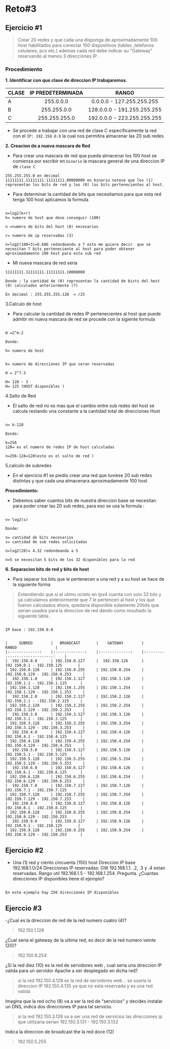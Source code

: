# Reto#3

## Ejercicio #1

> Crear 20 redes y que cada una disponga de aproximadamente 100 host habilitados para conectar 100 dispositivos (tables ,telefonos celulares, pcs etc.) ademas cada red debe indicar su "Gateway" reservando al menos 3 direcciones IP .

### Procedimiento

  **1.  Identificar con que clase de direccion IP trabajaremos.**

 **CLASE**  |**IP PREDETERMINADA**  | **RANGO** |
|:------------- |:---------------:| :-------------:|
| A         | 255.0.0.0       |0.0.0.0 - 127.255.255.255      |
| B        | 255.255.0.0       |  128.0.0.0 - 191.255.255.255   |
| C         |255.255.255.0       | 192.0.0.0 - 223.255.255.255       |

- Se procede a trabajar con una red de clase C especificamente la red con el `IP: 192.150.0.0`  la cual nos permitira almacenar las 20 sub redes

**2.  Creacion de a nueva mascara de Red**

- Para crear una mascara de red que pueda almacenar los 100 host se comienza  por escribir en `binario` la mascara general de una direccion IP de `clase C`

```
255.255.255.0 en decimal 
11111111.11111111.11111111.00000000 en binario notese que los (1) representan los bits de red y los (0) los bits pertenecientes al host.
```

- Para determinar la cantidad de bits que necesitamos para que esta red tenga 100 host aplicamos la formula

```text

n=log2(k+r) 
k= numero de host que dese conseguir (100)

n =numero de bits del host (0) necesarios 

r= numero de ip reservadas (3)

n=log2(100+3)=6.686 redondeando a 7 esto me quiere decir  que se necesitan 7 bits perteneciente al host para poder obtener aproximadamente 100 host para esta sub red 
```

- Mi nueva mascara de red seria

```text
11111111.11111111.11111111.10000000

Donde : la cantidad de (0) representan la cantidad de bists del host (0) calculados anteriormente (7)

En decimal : 255.255.255.128  = /25

```

 3.Calculo de host

- Para calcular la cantidad de redes IP pertenecientes al host que puede admitir mi nueva mascara de red se procede con la sigiente formula

```

H =2^m-2

Donde:

h= numero de host 


k= numero de direcciones IP que seran reservadas

H = 2^7-3

H= 128 - 3
H= 125 (HOST disponibles )
```

4.Salto de Red

- El salto de red no es mas que el cambio entre sub redes del host se calcula restando una constante a la cantidad total de direcciones Host

```text

n= k-128

Donde:

k=256
128= es el numero de redes IP de host calculadas 

n=256-128=128(este es el salto de red )
```

5.calculo de subredes

- En el ejercicio #1 se piedio crear una red que tuviese 20 sub redes distintas y que cada una almacenara aproximadamente 100 host

**Procedimiento:**

- Debemos saber  cuantos bits de nuestra direccion base se necesitan para poder crear las 20 sub redes, para eso se usa la formula :

```text

n= log2(s)

Donde:

n= cantidad de bits necesarios 
s= cantidad de sub redes solicitadas 

n=log2(20)= 4.32 redondeando a 5

n=5 se necesitan 5 bits de los 32 disponibles para la red 

```

**6. Separacion bits de red y bits de host**

- Para separar los bits que le pertenecen a una red y a su host se hace de la siguiente forma

> Entendiendo que si el utimo octeto en Ipv4 cuenta con solo 32 bits y ya calculamos anteriormente que 7 le pertencen al host y los que fueron calculados ahora, quedaria disponible solamente 20bits que serian usados para la direccion de red dando como resultado la siguiente tabla .

```TABLE

IP base : 192.150.0.0


|     SUBRED    	|   BROADCAST   	|    GATEWAY    	|             RANGO             	|
|:-------------:	|:-------------:	|:-------------:	|:-----------------------------:	|
|  192.150.0.0  	| 192.150.0.127 	|  192.150.126  	|   192.150.0.1 - 192.150.125   	|
| 192.150.0.128 	| 192.150.0.255 	| 192.150.0.254 	| 192.150.0.129 - 192.150.0.253 	|
|  192.150.1.0  	| 192.150.1.127 	| 192.150.1.126 	|  192.150.1.1 - 192.150.1.125  	|
| 192.150.1.128 	| 192.150.1.255 	| 192.150.1.254 	| 192.150.1.129 - 192.150.1.253 	|
|  192.150.2.0  	| 192.150.2.127 	| 192.150.2.126 	|  192.150.2.1 - -192.150.2.125 	|
| 192.150.2.128 	| 192.150.2.255 	| 192.150.2.254 	| 192.150.2.129 - 192.150.2.253 	|
|  192.150.3.0  	| 192.150.3.127 	| 192.150.3.126 	|  192.150.3.1 - 192.150.3.125  	|
| 192.150.3.128 	| 192.150.3.255 	| 192.150.3.254 	| 192.150.3.129 - 192.150.3.253 	|
|  192.150.4.0  	| 192.150.4.127 	| 192.150.4.126 	|  192.150.4.1 - 192.150.4.125  	|
| 192.150.4.128 	| 192.150.4.255 	| 192.150.4.254 	| 192.150.4.129 - 192.150.4.253 	|
|  192.150.5.0  	| 192.150.5.127 	| 192.150.5.126 	|  192.150.5.1 - 192.150.5.125  	|
| 192.150.5.128 	| 192.150.5.255 	| 192.150.5.254 	| 192.150.5.129 - 192.150.5.253 	|
|  192.150.6.0  	| 192.150.6.127 	| 192.150.6.126 	|  192.150.6.1 - 192.150.6.125  	|
| 192.150.6.128 	| 192.150.6.255 	| 192.150.6.254 	| 192.150.6.129 - 192.150.6.253 	|
|  192.150.7.0  	| 192.150.7.127 	| 192.150.7.126 	|  192.150.7.1 - 192.150.7.125  	|
| 192.150.7.128 	| 192.150.7.255 	| 192.150.7.254 	| 192.150.7.129 - 192.150.7.253 	|
|  192.150.8.0  	| 192.150.8.127 	| 192.150.8.126 	|  192.150.8.1 - 192.150.8.125  	|
| 192.150.8.128 	| 192.150.8.255 	| 192.150.8.254 	|  192.150.8.129 - 192.150.253  	|
|  192.150.9.0  	| 192.150.9.127 	| 192.150.9.126 	|   192.150.9.1 - 192.150.125   	|
| 192.150.9.128 	| 192.150.9.255 	| 192.150.9.254 	|  192.150.9.129 - 192.150.253  	|

```

## Ejercicio #2

- Una (1) red y ciento cincuenta (150) host Direccion IP base 192.168.1.0/24 Direcciones IP reservadas: GW 192.168.1.1. .2, .3 y .4 estan reservadas. Rango util 192.168.1.5 - 192.168.1.254. Pregunta. ¿Cuantas direcciones IP disponibles tiene el ejemplo?

```text

En este ejemplo hay 250 direcciones IP disponibles 

```

## Ejerccio #3

-¿Cual es la direccion de red de la red numero cuatro (4)?

> 192.150.1.128

¿Cual seria el gateway de la ultima red, es decir de la red numero veinte (20)?

> 192.150.9.254


¿Si la red diez (10) es la red de servidores web , cual seria una direccion IP valida para un servidor Apache a ser desplegado en dicha red?

> si la red 192.150.4.128 es la red de servidores web .. se usaria la direccion IP 192.150.4.135 ya que no esta reservada y es una red valida

Imagina que la red ocho (8) va a ser la red de "servicios" y decides instalar un DNS, indica dos direcciones IP para tal servicio.

>si la red 192.150.3.128 va  a ser una red de servicios las direcciones ip que utilizaria serian 192.150.3.131 - 192.150.3.132

Indica la direccion de broadcast the la red doce (12)

> 192.150.5.255

